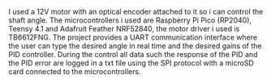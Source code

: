I used a 12V motor with an optical encoder attached to it so i can control the shaft angle. 
The microcontrollers i used are Raspberry Pi Pico (RP2040), Teensy 4.1 and Adafruit Feather NRF52840, the motor driver i used is TB6612FNG.
The project provides a UART communication interface where the user can type the desired angle in real time and the
desired gains of the PID controller. During the control all data such the response of the PID and the PID error are logged
in a txt file using the SPI protocol with a microSD card connected to the microcontrollers. 

